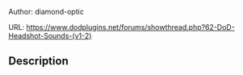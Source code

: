 Author: diamond-optic

URL: https://www.dodplugins.net/forums/showthread.php?62-DoD-Headshot-Sounds-(v1-2)

## Description

